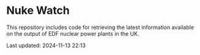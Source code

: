 # Nuke Watch

This repository includes code for retrieving the latest information available on the output of EDF nuclear power plants in the UK.

Last updated: 2024-11-13 22:13